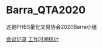# Barra_QTA2020
这是PHBS量化交易协会2020Barra小组

[会议记录](https://github.com/eveJiang/Barra_QTA2020/tree/main/meeting_log)
[工作时间统计](https://shimo.im/sheets/gXDRCvpvdPWP83cD/MODOC)
